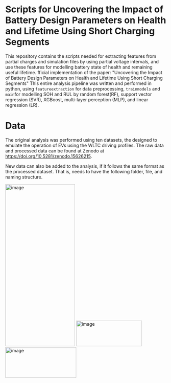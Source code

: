 # Scripts for Uncovering the Impact of Battery Design Parameters on Health and Lifetime Using Short Charging Segments
This repository contains the scripts needed for extracting features from partial charges and simulation files by using partial voltage intervals, and use these features for modelling battery state of health and remaining useful lifetime. fficial implementation of the paper:  "Uncovering the Impact of Battery Design Parameters on Health and Lifetime Using Short Charging Segments" This entire analysis pipeline was written and performed in python, using `featureextraction` for data preprocessing, `trainmodels` and `main`for modelling SOH and RUL by random forest(RF), support vector regression (SVR), XGBoost, multi-layer perception (MLP), and linear regression (LR).

# Data
The original analysis was performed using ten datasets, the designed to emulate the operation of EVs using the WLTC driving profiles. The raw data and processed data can be found at Zenodo at https://doi.org/10.5281/zenodo.15626215.

New data can also be added to the analysis, if it follows the same format as the processed dataset. That is, needs to have the following folder, file, and naming structure.

<img width="218" height="507" alt="image" src="https://github.com/user-attachments/assets/30c45921-a88e-41a2-a386-c8fdffbbdbe5" />
<img width="206" height="80" alt="image" src="https://github.com/user-attachments/assets/8c5b7150-3181-45a0-b7ee-85b6f4bebecf" />
<img width="222" height="96" alt="image" src="https://github.com/user-attachments/assets/24852b53-21a6-4700-a1dc-f83ec76db18d" />




